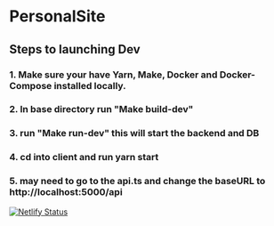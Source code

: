 # PersonalSite

## Steps to launching Dev

### 1. Make sure your have Yarn, Make, Docker and Docker-Compose installed locally. 
### 2. In base directory run "Make build-dev"
### 3. run "Make run-dev" this will start the backend and DB
### 4. cd into client and run yarn start
### 5. may need to go to the api.ts and change the baseURL to http://localhost:5000/api

[![Netlify Status](https://api.netlify.com/api/v1/badges/93bc65f5-cfe2-4693-ba34-c2dfea79d705/deploy-status)](https://app.netlify.com/sites/keen-mirzakhani-a251a3/deploys)
